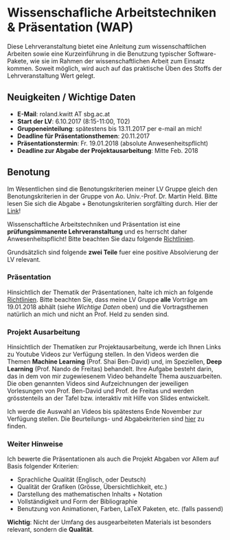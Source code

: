 # Wissenschafliche Arbeitstechniken & Präsentation (WAP)

Diese Lehrveranstaltung bietet eine Anleitung zum wissenschaftlichen Arbeiten
sowie eine Kurzeinführung in die Benutzung typischer Software-Pakete, wie sie
im Rahmen der wissenschaftlichen Arbeit zum Einsatz kommen. Soweit
möglich, wird auch auf das praktische Üben des Stoffs der Lehrveranstaltung
Wert gelegt.

## Neuigkeiten / Wichtige Daten

- **E-Mail**: roland.kwitt AT sbg.ac.at
- **Start der LV**: 6.10.2017 (8:15-11:00, T02)
- **Gruppeneinteilung**: spätestens bis 13.11.2017 per e-mail an mich!
- **Deadline für Präsentationsthemen**: 20.11.2017
- **Präsentationstermin**: Fr. 19.01.2018 (absolute Anwesenheitspflicht)
- **Deadline zur Abgabe der Projektausarbeitung**: Mitte Feb. 2018

## Benotung

Im Wesentlichen sind die Benotungskriterien meiner LV Gruppe gleich den
Benotungskriterien in der Gruppe von Ao. Univ.-Prof. Dr. Martin Held.
Bitte lesen Sie sich die Abgabe + Benotungskriterien sorgfälting durch.
Hier der [Link](https://www.cosy.sbg.ac.at/~held/teaching/wiss_arbeiten/wiss_arbeiten.html)!

Wissenschaftliche Arbeitstechniken und Präsentation ist eine
**prüfungsimmanente Lehrveranstaltung** und es herrscht daher Anwesenheitspflicht!
Bitte beachten Sie dazu
folgende [Richtlinien](https://www.cosy.sbg.ac.at/~held/teaching/wiss_arbeiten/beurteilung.html).

Grundsätzlich sind folgende **zwei Teile** fuer eine positive Absolvierung der LV
relevant.

### Präsentation

Hinsichtlich der Thematik der Präsentationen, halte ich mich an folgende
[Richtlinien](https://www.cosy.sbg.ac.at/~held/teaching/wiss_arbeiten/vortraege.html).
Bitte beachten Sie, dass meine LV Gruppe **alle** Vorträge am 19.01.2018
abhält (siehe *Wichtige Daten* oben) und die Vortragsthemen natürlich an mich
und nicht an Prof. Held zu senden sind.

### Projekt Ausarbeitung

Hinsichtlich der Thematiken zur Projektausarbeitung, werde ich Ihnen Links
zu Youtube Videos zur Verfügung stellen. In den Videos werden die Themen
**Machine Learning** (Prof. Shai Ben-David) und, im Speziellen, **Deep Learning**  (Prof. Nando de Freitas) behandelt. Ihre Aufgabe besteht darin, das in dem
von mir zugewiesenem Video behandelte Thema auszuarbeiten. Die oben genannten
Videos sind Aufzeichnungen der jeweiligen Vorlesungen von Prof. Ben-David und
Prof. de Freitas und werden grösstenteils an der Tafel bzw. interaktiv mit
Hilfe von Slides entwickelt.

Ich werde die Auswahl an Videos bis spätestens Ende November zur Verfügung
stellen. Die Beurteilungs- und Abgabekriterien sind [hier](https://www.cosy.sbg.ac.at/~held/teaching/wiss_arbeiten/abgabe.html) zu finden.

### Weiter Hinweise

Ich bewerte die Präsentationen als auch die Projekt Abgaben vor Allem auf
Basis folgender Kriterien:

- Sprachliche Qualität (Englisch, oder Deutsch)
- Qualität der Grafiken (Grösse, Übersichtlichkeit, etc.)
- Darstellung des mathematischen Inhalts + Notation
- Vollständigkeit und Form der Bibliographie
- Benutzung von Animationen, Farben, LaTeX Paketen, etc. (falls passend)

**Wichtig**: Nicht der Umfang des ausgearbeiteten Materials ist besonders
relevant, sondern die **Qualität**.
